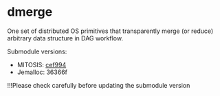 # dmerge

One set of distributed OS primitives that transparently merge (or reduce) arbitrary data structure in DAG workflow.

Submodule versions: 
- MITOSIS: [cef994](https://ipads.se.sjtu.edu.cn:1312/distributed-rdma-serverless/mitosis-project/mitosis/-/commit/cef994c32580f27f730716462dd602a95bdb9c75)
- Jemalloc: 36366f


!!!Please check carefully before updating the submodule version